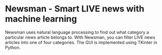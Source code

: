 # Newsman - Smart LIVE news with machine learning

Newsman uses natural language processing to find out what category a particular news article belongs to. With Newsman, you can filter LIVE news articles into one of four categories. The GUI is implemented using TKinter in Python. 
